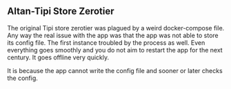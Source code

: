 ## Altan-Tipi Store Zerotier

The original Tipi store zerotier was plagued by a weird docker-compose file. Any way the real issue with the app was that the app was not able to store its config file. 
The first instance troubled by the process as well. Even everything goes smoothly and you do not aim to restart the app for the next century. It goes offline very quickly. 

It is because the app cannot write the config file and sooner or later checks the config. 
